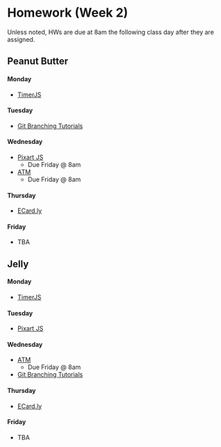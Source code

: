 # Homework (Week 2)
Unless noted, HWs are due at 8am the following class day after they are assigned.

## Peanut Butter

#### Monday
* [TimerJS](https://github.com/ga-dc/timer_js)

#### Tuesday
* [Git Branching Tutorials](https://github.com/ga-dc/pbj/blob/master/02-intermediate-front-end/git_branching/readme.md#homework)

#### Wednesday
* [Pixart JS](https://github.com/ga-dc/pixart_js)
  * Due Friday @ 8am
* [ATM](https://github.com/ga-dc/atm)
  * Due Friday @ 8am

#### Thursday
* [ECard.ly](https://github.com/ga-dc/ecardly)

#### Friday
* TBA


## Jelly

#### Monday
* [TimerJS](https://github.com/ga-dc/timer_js)

#### Tuesday
* [Pixart JS](https://github.com/ga-dc/pixart_js)

#### Wednesday
* [ATM](https://github.com/ga-dc/atm)
  * Due Friday @ 8am
* [Git Branching Tutorials](https://github.com/ga-dc/pbj/blob/master/02-intermediate-front-end/git_branching/readme.md#homework)

#### Thursday
* [ECard.ly](https://github.com/ga-dc/ecardly)

#### Friday
* TBA
